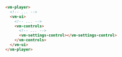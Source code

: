 ```html {7} title="example.html"
<vm-player>
  <!-- ... -->
  <vm-ui>
    <!-- ... -->
    <vm-controls>
      <!-- ... -->
      <vm-settings-control></vm-settings-control>
    </vm-controls>
  </vm-ui>
</vm-player>
```
